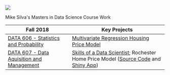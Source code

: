 ![](https://sps.cuny.edu/sites/all/themes/cuny/assets/img/header_logo.png)

Mike Silva's Masters in Data Science Course Work

| Fall 2018 | Key Projects |
| --------- | ------------ |
| [DATA 606 - Statistics and Probability](https://github.com/mikeasilva/CUNY-SPS/tree/master/DATA606) | [Multivariate Regression Housing Price Model](https://rpubs.com/mikesilva/DATA-606-Final-Project) |
| [DATA 607 - Data Aquisition and Management](https://github.com/mikeasilva/CUNY-SPS/tree/master/DATA607) | [Skills of a Data Scientist](https://github.com/mikeasilva/data-scientist-skills);   Rochester Home Price Model ([Source Code](https://github.com/mikeasilva/CUNY-SPS/tree/master/DATA607/Final-Project) and [Shiny App](https://mikesilva.shinyapps.io/Rochester-Housing-Sale-Price/)) |